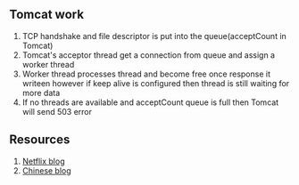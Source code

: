 ## Tomcat work
1. TCP handshake and file descriptor is put into the queue(acceptCount in Tomcat)
2. Tomcat's acceptor thread get a connection from queue and assign a worker thread
3. Worker thread processes thread and become free once response it writeen however if keep alive is configured then thread is still waiting for more data
4. If no threads are available and acceptCount queue is full then Tomcat will send 503 error


## Resources
1. [Netflix blog](https://netflixtechblog.com/tuning-tomcat-for-a-high-throughput-fail-fast-system-e4d7b2fc163f)
2. [Chinese blog](https://developpaper.com/tomcats-acceptcount-and-maxconnections/)
